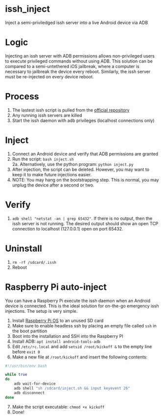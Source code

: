 # issh_inject
Inject a semi-priviledged issh server into a live Android device via ADB

# Logic
Injecting an issh server with ADB permissions allows non-privileged users to execute privileged commands without using ADB. This solution can be compared to a semi-untethered iOS jailbreak, where a computer is necessary to jailbreak the device every reboot. Similarly, the issh server must be re-injected on every device reboot.

# Process
1. The lastest issh script is pulled from the [official repository](https://github.com/tytydraco/issh)
2. Any running issh servers are killed
3. Start the issh daemon with adb privileges (localhost connections only)

# Inject
1. Connect an Android device and verify that ADB permissions are granted
2. Run the script: `bash inject.sh`  
  2a. Alternatively, use the python program: `python inject.py`
3. After injection, the script can be deleted. However, you may want to keep it to make future injections easier.
4. NOTE: You may hang on the bootstrapping step. This is normal, you may unplug the device after a second or two.

# Verify
1. `adb shell "netstat -an | grep 65432"`. If there is no output, then the issh server is not running. The desired output should show an open TCP connection to localhost (127.0.0.1) open on port 65432.

# Uninstall
1. `rm -rf /sdcard/.issh`
2. Reboot

# Raspberry Pi auto-inject
You can have a Raspberry Pi execute the issh daemon when an Android device is connected. This is the ideal solution for on-the-go emergency issh injections. The setup is very simple.

1. Install [Raspberry Pi OS](https://www.raspberrypi.com/software/operating-systems/) to an unused SD card
2. Make sure to enable headless ssh by placing an empty file called `ssh` in the boot partition
3. Boot into the installation and SSH into the Raspberry PI
4. Install ADB: `apt install android-tools-adb`
5. Edit `/etc/rc.local` and add `setsid /root/kickoff &` to the empty line before `exit 0`
6. Make a new file at `/root/kickoff` and insert the following contents:

```sh
#!/usr/bin/env bash

while true
do
	adb wait-for-device
	adb shell "sh /sdcard/inject.sh && input keyevent 26"
	adb disconnect
done
```

7. Make the script executable: `chmod +x kickoff`
8. Done!
